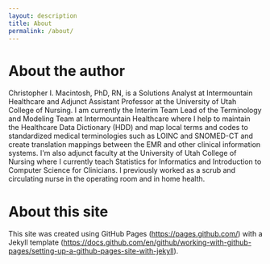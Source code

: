 ```yaml
---
layout: description
title: About
permalink: /about/
---
```


# About the author

Christopher I. Macintosh, PhD, RN, is a Solutions Analyst at Intermountain Healthcare and Adjunct Assistant Professor at the University of Utah College of Nursing. I am currently the Interim Team Lead of the Terminology and Modeling Team at Intermountain Healthcare where I help to maintain the Healthcare Data Dictionary (HDD) and map local terms and codes to standardized medical terminologies such as LOINC and SNOMED-CT and create translation mappings between the EMR and other clinical information systems. I'm also adjunct faculty at the University of Utah College of Nursing where I currently teach Statistics for Informatics and Introduction to Computer Science for Clinicians. I previously worked as a scrub and circulating nurse in the operating room and in home health.

# About this site

This site was created using GitHub Pages (https://pages.github.com/) with a Jekyll template (https://docs.github.com/en/github/working-with-github-pages/setting-up-a-github-pages-site-with-jekyll).
